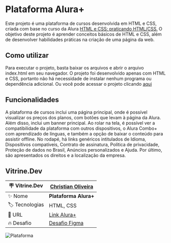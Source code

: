 <h1> Plataforma Alura+ </h1>

Este projeto é uma plataforma de cursos desenvolvida em HTML e CSS, criada com base no curso da Alura <a href="https://cursos.alura.com.br/course/html-css-praticando-html-css">HTML e CSS: praticando HTML/CSS.</a> O objetivo deste projeto é aprender conceitos básicos de HTML e CSS, além de desenvolver habilidades práticas na criação de uma página da web. 

## Como utilizar
Para executar o projeto, basta baixar os arquivos e abrir o arquivo index.html em seu navegador. O projeto foi desenvolvido apenas com HTML e CSS, portanto não há necessidade de instalar nenhum programa ou dependência adicional. Ou você pode acessar o projeto clicando <a href="https://christianduhp.github.io/plataforma-aluraplus/">aqui</a>

## Funcionalidades
A plataforma de cursos inclui uma página principal, onde é possível visualizar os preços dos planos, com botões que levam à página da Alura. Além disso, inclui um banner principal. Ao rolar na tela, é possível ver a compatibilidade da plataforma com outros dispositivos, o Alura Combo+ com aprendizado de línguas, e também a opção de baixar o conteúdo para assistir offline. No rodapé, há links genéricos intitulados de Idioma, Dispositivos compatíveis, Contrato de assinatura, Política de privacidade, Proteção de dados no Brasil, Anúncios personalizados e Ajuda. Por último, são apresentados os direitos e a localização da empresa.

## Vitrine.Dev

| :placard: Vitrine.Dev |<a href="https://cursos.alura.com.br/vitrinedev/christianoliver">Christian Oliveira</a> |
| -------------  | --- |
| :sparkles: Nome        | **Plataforma Alura+**
| :label: Tecnologias | HTML, CSS
| :rocket: URL         |<a href="https://christianduhp.github.io/plataforma-aluraplus/">Link Alura+</a>
| :fire: Desafio     |<a href="https://www.figma.com/file/tFDVyNuKhrT2G03k2dCstW/Alura-Plus---Layout">Desafio Figma</a> 

![Plataforma](https://user-images.githubusercontent.com/85292359/220916260-74e8341b-ada9-488e-b90a-931484d91726.jpg#vitrinedev)

